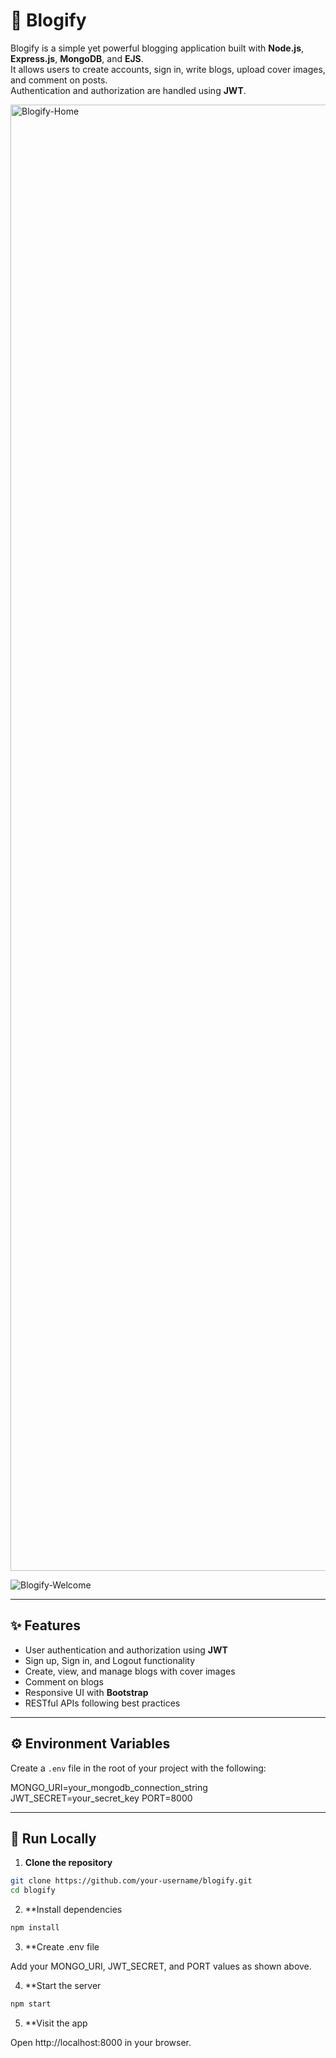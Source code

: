 # 📖 Blogify

Blogify is a simple yet powerful blogging application built with **Node.js**, **Express.js**, **MongoDB**, and **EJS**.  
It allows users to create accounts, sign in, write blogs, upload cover images, and comment on posts.  
Authentication and authorization are handled using **JWT**.

<img width="3514" height="2346" alt="Blogify-Home" src="https://github.com/user-attachments/assets/a582fccd-b889-4e5c-9e81-04dbe2502147" />

![Blogify-Welcome](https://github.com/user-attachments/assets/b4ac9ebc-8b42-4b4c-948f-8737a7f5e386)

---

## ✨ Features

- User authentication and authorization using **JWT**  
- Sign up, Sign in, and Logout functionality  
- Create, view, and manage blogs with cover images  
- Comment on blogs  
- Responsive UI with **Bootstrap**  
- RESTful APIs following best practices  

---

## ⚙️ Environment Variables

Create a `.env` file in the root of your project with the following:

MONGO_URI=your_mongodb_connection_string
JWT_SECRET=your_secret_key
PORT=8000

---

## 🚀 Run Locally

1. **Clone the repository**

```bash
git clone https://github.com/your-username/blogify.git
cd blogify
```
2. **Install dependencies

```bash
npm install
```
3. **Create .env file

Add your MONGO_URI, JWT_SECRET, and PORT values as shown above.

4. **Start the server

```bash
npm start
```
5. **Visit the app

Open http://localhost:8000 in your browser.
